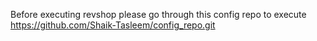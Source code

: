 Before executing revshop please go through this config repo to execute https://github.com/Shaik-Tasleem/config_repo.git
